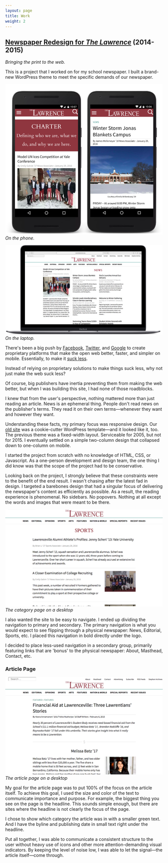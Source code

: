 ```yaml
---
layout: page
title: Work
weight: 2
---
```


## [Newspaper Redesign for *The Lawrence*][the lawrence] (2014-2015)
*Bringing the print to the web.*

This is a project that I worked on for my school newspaper. I built a brand-new WordPress theme to meet the specific demands of our newspaper.

![The Lawrence Phone](/assets/2015/01/the-lawrence-phone.png)*On the phone.*

![The Lawrence Laptop](/assets/2015/01/the-lawrence-laptop.png)*On the laptop.*

There's been a big push by [Facebook][instant articles], [Twitter][10k words], and [Google][amp] to create proprietary platforms that make the open web better, faster, and simpler on mobile. Essentially, to make it [suck less][idle words talk].

Instead of relying on proprietary solutions to make things suck less, why not just make the web suck less?

Of course, big publishers have inertia preventing them from making the web better, but when I was building this site, I had none of those roadblocks.

I knew that from the user's perspective, nothing mattered more than just reading an article. News is an ephemeral thing. People don't read news on the publisher's terms. They read it on their own terms—whenever they want and however they want.

Understanding these facts, my primary focus was responsive design. Our [old site][old site screenshot] was a cookie-cutter WordPress template—and it looked like it, too. The previous theme was a fixed-width layout. Serviceable for 2005, but not for 2015. I eventually settled on a simple two-column design that collapsed down to one-column on mobile.

I started the project from scratch with no knowledge of HTML, CSS, or Javascript. As a one-person development and design team, the one thing I did know was that the scope of the project had to be conservative.

Looking back on the project, I strongly believe that these constraints were to the benefit of the end result. I wasn't chasing after the latest fad in design. I targeted a barebones design that had a singular focus of delivering the newspaper's content as efficiently as possible. As a result, the reading experience is phenomenal. No sidebars. No popovers. Nothing at all except the words and images that were meant to be there.

![The Lawrence Desktop Category](/assets/2015/01/the-lawrence-desktop-category.png)*The category page on a desktop*

I also wanted the site to be easy to navigate. I ended up dividing the navigation to primary and secondary. The primary navigation is what you would expect to see flipping through a physical newspaper: News, Editorial, Sports, etc. I placed this navigation in bold directly under the logo.

I decided to place less-used navigation in a secondary group, primarily featuring links that are 'bonus' to the physical newspaper: About, Masthead, Contact, etc.

[the lawrence]: http://ericjwdchen.org/work/the_lawrence
[instant articles]: https://instantarticles.fb.com/
[10k words]: http://recode.net/2016/01/05/twitter-considering-10000-character-limit-for-tweets/
[amp]: https://www.ampproject.org/
[idle words talk]: http://idlewords.com/talks/website_obesity.htm
[old site screenshot]: http://ericjwdchen.org/assets/2015/01/the-lawrence-old.png

### Article Page

![The Lawrence Desktop Article](/assets/2015/01/the-lawrence-desktop-article.png)*The article page on a desktop*

My goal for the article page was to put 100% of the focus on the article itself.
To achieve this goal, I used the size and color of the text to communicate importance and purpose. For example, the biggest thing you see on the page is the headline. This sounds simple enough, but there are sites where the headline is not clearly the focus of the page.

I chose to show which category the article was in with a smaller green text. And I have the byline and publishing date in small text right under the headline.

Put all together, I was able to communicate a consistent structure to the user without heavy use of icons and other more attention-demanding visual indicators. By keeping the level of noise low, I was able to let the signal—the article itself—come through.
